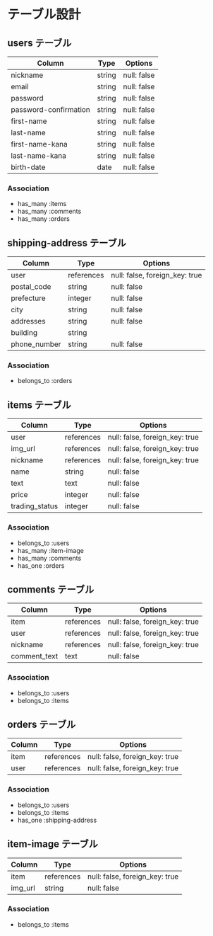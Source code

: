 # テーブル設計

## users テーブル

| Column                | Type     | Options     |
| --------------------- | -------- | ----------- |
| nickname              | string   | null: false |
| email                 | string   | null: false |
| password              | string   | null: false |
| password-confirmation | string   | null: false |
| first-name            | string   | null: false |
| last-name             | string   | null: false |
| first-name-kana       | string   | null: false |
| last-name-kana        | string   | null: false |
| birth-date            | date     | null: false |

### Association

- has_many :items
- has_many :comments
- has_many :orders


## shipping-address テーブル

| Column       | Type       | Options                        |
| ------------ | ---------- | ------------------------------ |
| user         | references | null: false, foreign_key: true |
| postal_code  | string     | null: false                    |
| prefecture   | integer    | null: false                    |
| city         | string     | null: false                    |
| addresses    | string     | null: false                    |
| building     | string     |                                |
| phone_number | string     | null: false                    |

### Association

- belongs_to :orders


## items テーブル

| Column         | Type       | Options                        |
| ---------------| ---------- | ------------------------------ |
| user           | references | null: false, foreign_key: true |
| img_url        | references | null: false, foreign_key: true |
| nickname       | references | null: false, foreign_key: true |
| name           | string     | null: false                    |
| text           | text       | null: false                    |
| price          | integer    | null: false                    |
| trading_status | integer    | null: false                    |

### Association

- belongs_to :users
- has_many :item-image
- has_many :comments
- has_one :orders


## comments テーブル

| Column       | Type       | Options                        |
| ------------ | ---------- | ------------------------------ |
| item         | references | null: false, foreign_key: true |
| user         | references | null: false, foreign_key: true |
| nickname     | references | null: false, foreign_key: true |
| comment_text | text       | null: false                    |

### Association

- belongs_to :users
- belongs_to :items


## orders テーブル

| Column | Type       | Options                        |
| ------ | ---------- | ------------------------------ |
| item   | references | null: false, foreign_key: true |
| user   | references | null: false, foreign_key: true |

### Association

- belongs_to :users
- belongs_to :items
- has_one :shipping-address


## item-image テーブル

| Column      | Type       | Options                        |
| ----------- | ---------- | ------------------------------ |
| item        | references | null: false, foreign_key: true |
| img_url     | string     | null: false                    |

### Association

- belongs_to :items